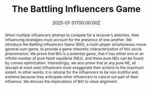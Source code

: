 ---
title: "The Battling Influencers Game"
authors:
- Young Wu, **Yancheng Zhu**, Jin-Yi Cai, Xiaojin Zhu
date: "2025-01-31T00:00:00Z"
# doi: ""

# Schedule page publish date (NOT publication's date).
publishDate: "2025-01-31T00:00:00Z"

# Publication type.
# Accepts a single type but formatted as a YAML list (for Hugo requirements).
# Enter a publication type from the CSL standard.
publication_types: ["Preprint"]

# Publication name and optional abbreviated publication name.
# publication: ""
# publication_short: ""

abstract: When multiple influencers attempt to compete for a receiver’s attention, their influencing strategies must account for the presence of one another. We introduce the Battling Influencers Game (BIG), a multi-player simultaneous-move general-sum game, to provide a game-theoretic characterization of this social phenomenon. We prove that BIG is a potential game, that it has either one or an infinite number of pure Nash equilibria (NEs), and these pure NEs can be found by convex optimization. Interestingly, we also prove that at any pure NE, all (except at most one) influencers must exaggerate their actions to the maximum extent. In other words, it is rational for the influencers to be non-truthful and extreme because they anticipate other influencers to cancel out part of their influence. We discuss the implications of BIG to value alignment.

# Summary. An optional shortened abstract.
summary: We introduce the Battling Influencers Game (BIG), a multi-player simultaneous-move general-sum game, to provide a game-theoretic characterization of strategic influencers' behaviors.

tags:
- Game Theory
- Value Alignment

featured: false

links:
- name: arXiv
  url: https://arxiv.org/abs/2502.01127
url_pdf: ''
# url_code: 'https://github.com/HugoBlox/hugo-blox-builder'
# url_dataset: '#'
# url_poster: '#'
# url_project: ''
# url_slides: ''
# url_source: '#'
# url_video: '#'

# Featured image
# To use, add an image named `featured.jpg/png` to your page's folder. 
# image:
#   caption: 'Image credit: [**Unsplash**](https://unsplash.com/photos/s9CC2SKySJM)'
#   focal_point: ""
#   preview_only: false

# Associated Projects (optional).
#   Associate this publication with one or more of your projects.
#   Simply enter your project's folder or file name without extension.
#   E.g. `internal-project` references `content/project/internal-project/index.md`.
#   Otherwise, set `projects: []`.
# projects:
# - internal-project

# Slides (optional).
#   Associate this publication with Markdown slides.
#   Simply enter your slide deck's filename without extension.
#   E.g. `slides: "example"` references `content/slides/example/index.md`.
#   Otherwise, set `slides: ""`.
# slides: example
---